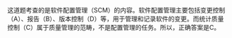 这道题考查的是软件配置管理（SCM）的内容。软件配置管理主要包括变更控制（A）、报告（B）、版本控制（D）等，用于管理和记录软件的变更。而统计质量控制（C）属于质量管理的范畴，不是配置管理的任务。所以，正确答案是C。